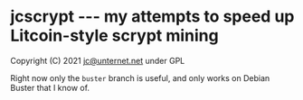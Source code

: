 # jcscrypt --- my attempts to speed up Litcoin-style scrypt mining

Copyright (C) 2021 jc@unternet.net under GPL

Right now only the `buster` branch is useful, and only works on Debian Buster
that I know of.
